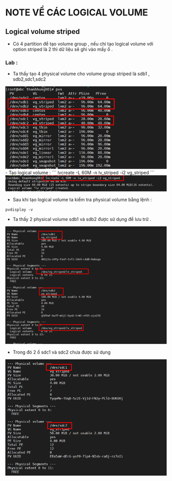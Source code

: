 # NOTE VỀ CÁC LOGICAL VOLUME 

## Logical volume striped 
- Có 4 partition để tạo volume group , nếu chỉ tạo logical volume với option striped là 2 thì dữ liệu sẽ ghi vào mấy ổ .
### Lab :  
- Ta thấy tạo 4 physical volume cho volume group striped là sdb1 , sdb2,sdc1,sdc2
<img src="../img/Note_logical_volume_1.1.png">
 - Tạo logical volume : 
 ```
 lvcreate -L 60M -n lv_striped -i2 vg_striped
 ```  
 <img src="../img/Note_logical_volume_1.4.png">

- Sau khi tạo logical volume  ta kiểm tra physical volume bằng lệnh :
```
pvdisplay -v
```  
- Ta thấy 2 physical volume sdb1 và sdb2 được sử dụng để lưu trữ .
<img src="../img/Note_logical_volume_1.2.png">

- Trong đó 2 ổ sdc1 và sdc2 chưa được sử dụng
<img src="../img/Note_logical_volume_1.3.png">
